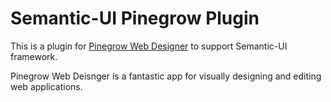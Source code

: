 # Semantic-UI Pinegrow Plugin


This is a plugin for [Pinegrow Web Designer](http://pinegrow.com) to support Semantic-UI framework.

Pinegrow Web Deisnger is a fantastic app for visually designing and editing web applications.
